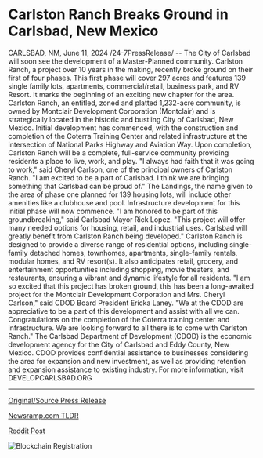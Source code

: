 # Carlston Ranch Breaks Ground in Carlsbad, New Mexico

CARLSBAD, NM, June 11, 2024 /24-7PressRelease/ -- The City of Carlsbad will soon see the development of a Master-Planned community. Carlston Ranch, a project over 10 years in the making, recently broke ground on their first of four phases. This first phase will cover 297 acres and features 139 single family lots, apartments, commercial/retail, business park, and RV Resort. It marks the beginning of an exciting new chapter for the area.  Carlston Ranch, an entitled, zoned and platted 1,232-acre community, is owned by Montclair Development Corporation (Montclair) and is strategically located in the historic and bustling City of Carlsbad, New Mexico. Initial development has commenced, with the construction and completion of the Coterra Training Center and related infrastructure at the intersection of National Parks Highway and Aviation Way. Upon completion, Carlston Ranch will be a complete, full-service community providing residents a place to live, work, and play.  "I always had faith that it was going to work," said Cheryl Carlson, one of the principal owners of Carlston Ranch. "I am excited to be a part of Carlsbad. I think we are bringing something that Carlsbad can be proud of."  The Landings, the name given to the area of phase one planned for 139 housing lots, will include other amenities like a clubhouse and pool. Infrastructure development for this initial phase will now commence.   "I am honored to be part of this groundbreaking," said Carlsbad Mayor Rick Lopez. "This project will offer many needed options for housing, retail, and industrial uses. Carlsbad will greatly benefit from Carlston Ranch being developed."  Carlston Ranch is designed to provide a diverse range of residential options, including single-family detached homes, townhomes, apartments, single-family rentals, modular homes, and RV resort(s). It also anticipates retail, grocery, and entertainment opportunities including shopping, movie theaters, and restaurants, ensuring a vibrant and dynamic lifestyle for all residents.  "I am so excited that this project has broken ground, this has been a long-awaited project for the Montclair Development Corporation and Mrs. Cheryl Carlson," said CDOD Board President Ericka Laney. "We at the CDOD are appreciative to be a part of this development and assist with all we can. Congratulations on the completion of the Coterra training center and infrastructure. We are looking forward to all there is to come with Carlston Ranch."  The Carlsbad Department of Development (CDOD) is the economic development agency for the City of Carlsbad and Eddy County, New Mexico. CDOD provides confidential assistance to businesses considering the area for expansion and new investment, as well as providing retention and expansion assistance to existing industry. For more information, visit DEVELOPCARLSBAD.ORG 

---

[Original/Source Press Release](https://www.24-7pressrelease.com/press-release/511607/carlston-ranch-breaks-ground-in-carlsbad-new-mexico)
                    

[Newsramp.com TLDR](None) 



[Reddit Post](https://www.reddit.com/r/RealEstate_NewsRamp/comments/1dd84oi/exciting_news_for_carlsbad_groundbreaking_of/) 



![Blockchain Registration](https://cdn.newsramp.app/24-7PressRelease/qrcode/246/11/herbqNg4.webp)